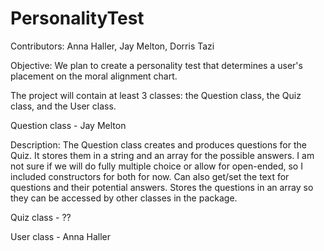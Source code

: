 # PersonalityTest

Contributors: Anna Haller, Jay Melton, Dorris Tazi

Objective: We plan to create a personality test that determines a user's placement on the moral alignment chart.

The project will contain at least 3 classes: the Question class, the Quiz class, and the User class.

Question class - Jay Melton

Description: The Question class creates and produces questions for the Quiz. It stores them in a string and an array for the possible answers. 
I am not sure if we will do fully multiple choice or allow for open-ended, so I included constructors for both for now. Can also get/set the text for questions
and their potential answers. Stores the questions in an array so they can be accessed by other classes in the package.

Quiz class - ??

User class - Anna Haller

